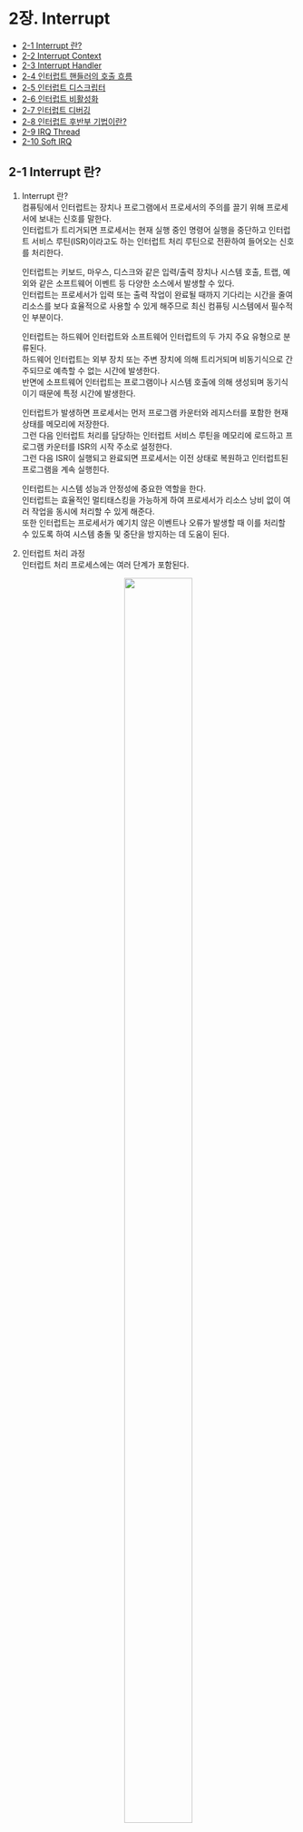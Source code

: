 # 2장. Interrupt

  * [2-1 Interrupt 란?](#2-1-interrupt-란)
  * [2-2 Interrupt Context](#2-2-interrupt-context)
  * [2-3 Interrupt Handler](#2-3-interrupt-handler)
  * [2-4 인터럽트 핸들러의 호출 흐름](#2-4-인터럽트-핸들러의-호출-흐름)
  * [2-5 인터럽트 디스크립터](#2-5-인터럽트-디스크립터)
  * [2-6 인터럽트 비활성화](#2-6-인터럽트-비활성화)
  * [2-7 인터럽트 디버깅](#2-7-인터럽트-디버깅)
  * [2-8 인터럽트 후반부 기법이란?](#2-8-인터럽트-후반부-기법이란)
  * [2-9 IRQ Thread](#2-9-irq-thread)
  * [2-10 Soft IRQ](#2-10-soft-irq)

## 2-1 Interrupt 란?
  1. Interrupt 란?  
      컴퓨팅에서 인터럽트는 장치나 프로그램에서 프로세서의 주의를 끌기 위해 프로세서에 보내는 신호를 말한다.  
      인터럽트가 트리거되면 프로세서는 현재 실행 중인 명령어 실행을 중단하고 인터럽트 서비스 루틴(ISR)이라고도 하는 인터럽트 처리 루틴으로 전환하여 들어오는 신호를 처리한다.

      인터럽트는 키보드, 마우스, 디스크와 같은 입력/출력 장치나 시스템 호출, 트랩, 예외와 같은 소프트웨어 이벤트 등 다양한 소스에서 발생할 수 있다.  
      인터럽트는 프로세서가 입력 또는 출력 작업이 완료될 때까지 기다리는 시간을 줄여 리소스를 보다 효율적으로 사용할 수 있게 해주므로 최신 컴퓨팅 시스템에서 필수적인 부분이다.

      인터럽트는 하드웨어 인터럽트와 소프트웨어 인터럽트의 두 가지 주요 유형으로 분류된다.  
      하드웨어 인터럽트는 외부 장치 또는 주변 장치에 의해 트리거되며 비동기식으로 간주되므로 예측할 수 없는 시간에 발생한다.  
      반면에 소프트웨어 인터럽트는 프로그램이나 시스템 호출에 의해 생성되며 동기식이기 때문에 특정 시간에 발생한다.

      인터럽트가 발생하면 프로세서는 먼저 프로그램 카운터와 레지스터를 포함한 현재 상태를 메모리에 저장한다.  
      그런 다음 인터럽트 처리를 담당하는 인터럽트 서비스 루틴을 메모리에 로드하고 프로그램 카운터를 ISR의 시작 주소로 설정한다.  
      그런 다음 ISR이 실행되고 완료되면 프로세서는 이전 상태로 복원하고 인터럽트된 프로그램을 계속 실행힌다.

      인터럽트는 시스템 성능과 안정성에 중요한 역할을 한다.  
      인터럽트는 효율적인 멀티태스킹을 가능하게 하여 프로세서가 리소스 낭비 없이 여러 작업을 동시에 처리할 수 있게 해준다.  
      또한 인터럽트는 프로세서가 예기치 않은 이벤트나 오류가 발생할 때 이를 처리할 수 있도록 하여 시스템 충돌 및 중단을 방지하는 데 도움이 된다.  

  2. 인터럽트 처리 과정  
    인터럽트 처리 프로세스에는 여러 단계가 포함된다.  

      <center><img src="../images/2.interrupt/Interrupt_Handling_Process.png" width="50%" height="75%"></center>

      1. 인터럽트 발생  
        인터럽트 처리 프로세스의 첫 번째 단계는 인터럽트 발생이다.  
        인터럽트는 키보드, 마우스 또는 디스크 드라이브와 같은 하드웨어 장치 또는 장치 드라이버 또는 운영 체제 서비스와 같은 소프트웨어 프로그램에 의해 발생할 수 있다.
      2. 인터럽트 알림  
        인터럽트가 발생하면 하드웨어 장치 또는 프로그램이 프로세서에 신호를 보내 인터럽트를 알린다.  
        이 신호는 일반적으로 장치 또는 프로그램을 프로세서에 연결하는 전용 회선인 하드웨어 인터럽트 라인을 통해 전송된다.
      3. 인터럽트 승인  
        프로세서는 인터럽트 신호를 승인하여 장치 또는 프로그램에 요청을 수신했음을 알려야한다.  
        이는 인터럽트 라인을 통해 승인 신호를 다시 전송하여 수행된다.
      4. 인터럽트 처리  
        인터럽트가 승인되면 프로세서는 인터럽트의 원인을 파악하고 적절한 인터럽트 핸들러 루틴을 실행해야 한다.  
        이 루틴은 인터럽트 요청을 처리하도록 특별히 설계된 코드 조각이다.
      5. 인터럽트 서비스  
        인터럽트 핸들러 루틴은 인터럽트 요청을 처리하는 데 필요한 작업을 수행한다.  
        여기에는 장치에서 데이터 읽기, 장치에 데이터 쓰기 또는 인터럽트 처리에 필요한 기타 작업 수행이 포함될 수 있다.
      6. 인터럽트 완료  
        인터럽트가 처리되면 프로세서는 인터럽트 요청이 완료되었음을 나타내는 신호를 장치 또는 프로그램에 보낸다.  
        그러면 장치 또는 프로그램이 정상 작동을 재개할 수 있다.

      요약하면 인터럽트 처리 프로세스에는 인터럽트 발생, 알림, 승인, 처리, 서비스 및 완료를 포함한 여러 단계가 포함된다.  
      각 단계는 컴퓨터 시스템의 효율적인 작동에 매우 중요하며 시스템 충돌이나 성능 문제를 방지하기 위해 신중하게 관리해야 한다.

## 2-2 Interrupt Context  
  1. 인터럽트 컨텍스트란?  
      인터럽트가 발생하면 프로세서는 현재 실행을 중지하고 인터럽트 핸들러 루틴으로 제어권을 넘긴다.  
      인터럽트 핸들러 루틴은 인터럽트 컨텍스트라는 특수 실행 컨텍스트에서 실행된다.  
      인터럽트 컨텍스트는 다른 시스템 작업을 방해하지 않고 빠르고 효율적으로 작업을 수행해야 하므로 프로세서의 일반 실행 컨텍스트와 다르다.

      * 인터럽트 컨텍스트의 특징  
        1. 인터럽트를 처리하는 동안에만 존재하는 임시 컨텍스트
        2. 프로세서의 일반 실행 컨텍스트보다 높은 우선 순위로 실행
        3. 시스템 리소스에 대한 액세스가 제한됨
        4. 다른 시스템 작업을 방해하지 않도록 작업을 빠르고 효율적으로 완료해야 함
        5. 중단된 프로세스의 상태를 저장하고 복원할 수 있어야 함

  2. 인터럽트 컨텍스트가 중요한 이유  
      인터럽트 컨텍스트가 중요한 이유는 시스템이 다른 시스템 작업을 방해하지 않고 인터럽트를 빠르고 효율적으로 처리할 수 있기 때문이다.  
      인터럽트는 하드웨어 오류나 사용자 입력과 같이 즉각적인 주의가 필요한 이벤트를 처리하는 데 사용된다.  
      만약, 인터럽트 핸들러 루틴이 작업을 완료하는 데 시간이 너무 오래 걸린다면 다른 시스템 작업을 방해하고 시스템 불안정을 초래할 수 있다.

      인터럽트 컨텍스트는 인터럽트된 프로세스의 상태를 저장하고 복원하는 메커니즘을 제공하므로 인터럽트 컨텍스트도 중요하다.  
      인터럽트가 발생하면 프로세서는 인터럽트된 프로세스의 상태를 저장하고 인터럽트 핸들러 루틴에 제어권을 넘긴다.  
      그러면 인터럽트 처리기 루틴은 해당 상태를 저장하고 필요에 따라 인터럽트된 프로세스의 상태를 수정할 수 있다.  
      인터럽트 처리기 루틴이 완료되면 인터럽트된 프로세스의 상태를 복원하고 제어권을 다시 인터럽트된 프로세스로 전송한다.

## 2-3 Interrupt Handler  
  인터럽트 핸들러는 인터럽트가 감지될 때 실행되는 작은 코드 조각이다.  
  인터럽트 핸들러는 운영 체제의 중요한 부분이며 입출력 작업, 장치 드라이버 및 기타 저수준 시스템 기능을 처리하는 데 사용된다.

  1. 인터럽트 핸들러란?  
      인터럽트 핸들러는 인터럽트에 대한 응답으로 실행되는 함수이다.  
      인터럽트가 발생하면 프로세서는 현재 프로그램의 실행을 중지하고 인터럽트 핸들러에 제어권을 넘긴다.  
      인터럽트 핸들러는 인터럽트를 처리하고 인터럽트된 프로그램에 제어권을 다시 돌려주는 역할을 한다.

      인터럽트 핸들러는 다음과 같은 다양한 시스템 기능에 사용된다.  

      * 장치 드라이버: 인터럽트 핸들러는 하드 드라이브, 키보드, 네트워크 어댑터와 같은 장치에서 생성된 하드웨어 인터럽트를 처리하는 데 사용된다.  
      * 입력/출력 작업: 인터럽트 핸들러는 디스크 읽기 및 쓰기, 네트워크 트래픽 및 기타 데이터 전송과 같은 입력/출력 작업을 관리하는 데 사용된다.
      * 시스템 호출: 인터럽트 핸들러는 사용자 프로그램이 만든 시스템 호출을 처리하는 데 사용된다.

  2. 인터럽트 벡터란?  
      인터럽트 벡터는 인터럽트를 해당 인터럽트 핸들러에 매핑하는 데 사용되는 데이터 구조이다.  
      각 인터럽트에는 고유한 인터럽트 번호가 할당되며, 이 번호는 인터럽트 벡터 테이블의 색인을 생성하는 데 사용된다.  
      인터럽트 벡터 테이블에는 가능한 각 인터럽트에 대한 인터럽트 핸들러 루틴에 대한 포인터 목록이 포함되어 있다.

      인터럽트가 트리거되면 CPU는 인터럽트 벡터 테이블에서 해당 항목을 조회하여 해당 인터럽트에 대한 인터럽트 핸들러 루틴의 주소를 찾는다.  
      그런 다음 이 주소가 프로그램 카운터(PC) 레지스터에 로드되어 CPU가 인터럽트 핸들러 코드를 실행하기 시작한다.

      인터럽트 벡터는 시스템의 하드웨어 계층과 소프트웨어 계층 사이에 추상화 수준을 제공하는 데 사용된다.  
      이를 통해 운영 체제는 기본 하드웨어 플랫폼에 관계없이 일관된 방식으로 인터럽트를 처리할 수 있다.

      * 인터럽트 벡터 테이블  
        인터럽트 벡터 테이블은 운영 체제에서 인터럽트를 관리하는 데 사용되는 데이터 구조이다.  
        인터럽트 번호를 해당 인터럽트 핸들러에 매핑하는 테이블이다.  
        인터럽트 벡터 테이블은 일반적으로 메모리에 저장되며 시스템 시작 중에 운영 체제에 의해 초기화된다.

        인터럽트 벡터 테이블의 각 항목에는 해당 인터럽트 번호에 대한 인터럽트 처리기 루틴의 주소가 포함되어 있다.  
        인터럽트가 발생하면 CPU는 인터럽트 번호를 사용하여 인터럽트 벡터 테이블을 인덱싱하여 인터럽트 핸들러 루틴의 주소를 찾는다.

      * 인터럽트 벡터 테이블 관리  
        인터럽트 벡터 테이블은 일반적으로 운영 체제에서 관리한다.  
        운영 체제는 시스템 시작 시 테이블을 초기화하고 런타임 중에 필요에 따라 업데이트할 책임이 있다.

        일부 운영 체제에서는 사용자 수준 프로그램이 인터럽트 벡터 테이블의 항목을 수정하여 자체 인터럽트 핸들러를 설치할 수 있다.  
        그러나 이는 일반적으로 특정 인터럽트에 대해서만 허용되며 일반적으로 권한이 있는 사용자로 제한된다.

## 2-4 인터럽트 핸들러의 호출 흐름  
  인터럽트 서비스 루틴(ISR)이라고도 하는 인터럽트 핸들러는 하드웨어 인터럽트 서비스를 담당하는 운영 체제 커널의 중요한 부분이다.  
  하드웨어 장치에서 인터럽트가 발생하면 프로세서는 현재 작업을 일시 중단하고 인터럽트 핸들러로 제어권을 전송한다.
  
  1. 인터럽트 벡터 테이블  
      하드웨어 장치가 인터럽트를 생성하면 프로세서에 신호를 보내면 프로세서는 현재 프로그램의 실행을 중지하고 인터럽트 벡터 테이블로 알려진 특정 메모리 위치로 점프한다.  
      인터럽트 벡터 테이블은 각 장치에 대한 인터럽트 핸들러의 메모리 주소를 포함하는 포인터 테이블이다.

      프로세서는 장치에서 생성된 인터럽트 번호를 사용하여 인터럽트 벡터 테이블에 인덱싱하고 해당 인터럽트 처리기의 주소를 가져온다.  
      그런 다음 인터럽트 핸들러가 실행되어 인터럽트를 처리한다.

  2. 인터럽트 핸들러의 호출 흐름  
    인터럽트 핸들러의 호출 흐름은 진입, 실행, 종료의 세 단계로 나눌 수 있다.

      1. 진입 단계  
          인터럽트가 발생하면 프로세서는 인터럽트된 태스크의 현재 상태를 스택에 저장하고 인터럽트 핸들러에 대한 새 실행 컨텍스트를 설정한다.  
          그런 다음 프로세서는 인터럽트 벡터 테이블에서 가져온 인터럽트 핸들러의 메모리 주소로 점프한다.

          인터럽트 핸들러가 입력되면 인터럽트 처리를 위한 환경을 설정하기 위해 몇 가지 중요한 작업을 수행한다.  
          이러한 작업에는 재귀적 인터럽트 처리를 방지하기 위해 동일한 유형의 추가 인터럽트를 비활성화하고, CPU 컨텍스트를 저장하고, 인터럽트를 승인하는 작업이 포함된다.

      2. 실행 단계  
          인터럽트 핸들러가 인터럽트 처리를 위한 환경을 설정하면 실제 인터럽트 처리 코드를 실행한다.  
          이 코드는 인터럽트를 생성한 특정 장치에 따라 달라질 수 있다.

          이 단계에서 인터럽트 핸들러는 장치에서 데이터를 읽고 메모리에 저장하거나 장치에 필요한 다른 작업을 수행한다.  
          또한 인터럽트 핸들러는 인터럽트 컨트롤러에 인터럽트 종료(EOI) 신호를 전송하여 인터럽트 처리 프로세스가 끝났음을 알린다.

      3. 종료 단계  
          인터럽트 처리 코드가 실행된 후 인터럽트 핸들러는 필요한 정리 작업을 수행하고 진입 단계에서 저장된 CPU 컨텍스트를 복원한다.  
          이러한 작업에는 인터럽트를 다시 활성화하고 인터럽트된 작업의 실행을 재개하는 작업이 포함된다.

          인터럽트 처리기가 정리 작업을 완료하면 중단된 작업으로 제어권이 반환되고 시스템이 정상 작동을 재개한다.

  3. 인터럽트 핸들러 등록 과정  
      1. 인터럽트 핸들러 함수 정의  
        인터럽트 핸들러를 등록하는 첫 번째 단계는 인터럽트를 처리할 함수를 정의하는 것이다.  
        이 함수는 처리할 인터럽트 번호와 일치하는 올바른 서명을 가져야 한다.  
        Linux 커널에서 인터럽트 핸들러는 `irqreturn_t` 반환 유형으로 선언되며 인터럽트 번호와 데이터 구조에 대한 포인터라는 두 가지 인수를 받는다.
          * [(참고) irqreturn_t 구조체](#참고-irqreturn_t-구조체)

      2. 인터럽트 회선 할당  
        다음 단계는 인터럽트 라인을 할당하는 것이다.  
        인터럽트 줄은 특정 하드웨어 장치와 연관된 고유 식별자이다.  
        Linux에서 인터럽트 라인은 정수로 표시된다.  
        `request_irq()` 함수는 인터럽트 회선을 할당하는 데 사용된다.

      3. 인터럽트 핸들러 등록  
        인터럽트 라인이 할당되면 인터럽트 핸들러를 커널에 등록할 수 있다.  
        이 작업은 `request_irq()` 함수를 사용하여 수행된다.
          ``` c
          int request_irq(unsigned int irq, irq_handler_t handler, unsigned long flags, const char *name, void *dev);
          ```
          irq: 처리할 인터럽트 회선 번호  
          handler: 인터럽트 핸들러 함수에 대한 함수 포인터  
          flags: 인터럽트의 동작을 제어하는 플래그
          name: 인터럽트를 요청하는 장치를 식별하는 문자열  
          dev: 인터럽트를 요청하는 디바이스에 대한 포인터

      4. 인터럽트 회선 활성화  
        마지막 단계는 인터럽트 라인을 활성화하는 것이다.  
        이 작업은 `enable_irq()` 함수를 사용하여 수행된다.  
        인터럽트 회선이 활성화되면 인터럽트 핸들러가 인터럽트를 수신하기 시작한다.
          ``` c
          void enable_irq(unsigned int irq);
          ```
          irq: 활성화할 인터럽트 번호

## 2-5 인터럽트 디스크립터  
  Linux 커널에서 인터럽트 디스크립터는 인터럽트를 관리하는 데 사용되는 데이터 구조체이다.
  
  1. 인터럽트 디스크립터 구조체  
      인터럽트 디스크립터는 특정 인터럽트에 대한 인터럽트 핸들러를 관리하는 데 사용되는 데이터 구조체이다.
      
      ``` c
      #include <irqdesc.h>
      
      struct irq_desc {
        irq_flow_handler_t handle_irq;
        struct irq_chip * chip;
        struct msi_desc * msi_desc;
        void * handler_data;
        void * chip_data;
        struct irqaction * action;
        unsigned int status;
        unsigned int depth;
        unsigned int wake_depth;
        unsigned int irq_count;
        unsigned int irqs_unhandled;
        unsigned long last_unhandled;
        spinlock_t lock;
      #ifdef CONFIG_SMP
        cpumask_t affinity;
        unsigned int cpu;
      #endif
      #if defined(CONFIG_GENERIC_PENDING_IRQ) || defined(CONFIG_IRQBALANCE)
        cpumask_t pending_mask;
      #endif
      #ifdef CONFIG_PROC_FS
        struct proc_dir_entry * dir;
      #endif
        const char * name;
      };  
      ```
      status : 인터럽트 라인의 상태
      * IRQ_DISABLED : 인터럽트 라인이 비활성화됨
      * IRQ_INPROGRESS : 인터럽트 처리기가 현재 실행 중  
      * IRQ_PENDING : 인터럽트가 발생했지만 아직 처리되지 않음
      * IRQ_NOREQUEST : 인터럽트가 요청되지 않았음

      action : 인터럽트 라인과 연관된 인터럽트 핸들러 함수를 정의하는 연결된 `irqaction` 구조체 리스트
      * [(참고) irqaction 구조체](#참고-irqaction-구조체)

      depth : 인터럽트 핸들러가 중첩된 횟수  
      irq_count : 인터럽트가 발생한 횟수  
      wake_depth : 인터럽트가 시스템을 깨운 횟수  
      irq : 인터럽트 번호  
      threads_running : 인터럽트 라인에서 실행 중인 스레드 수  
      threads_handled: 인터럽트 핸들러가 처리한 스레드 수  
      last_unhandled: 인터럽트 핸들러가 마지막으로 처리한 스레드

  2. 인터럽트 발생 횟수를 저장 방법  
      인터럽트 관리의 중요한 측면 중 하나는 인터럽트 발생 횟수를 추적하는 것이다.  
      이는 일반적으로 인터럽트가 발생할 때마다 카운터를 증가시키는 방식으로 수행된다.

      Linux에서 `irq_desc` 구조체에는 인터럽트 발생 횟수를 저장하는 카운트 필드가 포함되어 있다.  
      인터럽트가 발생할 때마다 카운트 필드가 증가하며, 커널은 각 인터럽트가 발생한 횟수를 추적할 수 있다.
      이를 통해 디버깅 및 성능 분석에 사용할 수 있다.  

      카운트 필드 외에도 `irqaction` 구조체에는 인터럽트 번호를 식별하는 irq 필드도 포함되어 있습니다. 이를 통해 커널은 각 `irqaction` 구조를 특정 인터럽트와 연관시킬 수 있습니다.

## 2-6 인터럽트 비활성화  
  인터럽트를 비활성화하면 명시적으로 다시 활성화할 때까지 프로세서가 새 인터럽트에 응답하지 못한다.  
  이는 들어오는 인터럽트에 의해 중단될 가능성 없이 코드의 중요한 부분이 원자 단위로 실행되도록 해야 하는 일부 상황에서 유용할 수 있다.

  1. 인터럽트를 비활성화 시점  
    인터럽트를 비활성화하면 시스템 성능에 상당한 영향을 미칠 수 있으므로 필요한 경우에만 신중하게 수행해야 한다는 점에 유의해야 한다.  
    일반적으로 인터럽트를 가능한 한 짧은 시간 동안 비활성화했다가 가능한 한 빨리 다시 활성화해야 한다.
      1. SoC에서 정의한 하드웨어 블록에 정확한 시퀀스를 줘야할 경우  
      2. 시스템이 유휴 상태에 진입하기 직전의 '시스템의 상태 정보' 값을 저장하는 동작  
      3. 각 디바이스 드라이버가 서스펜드 모드로 진입할 때 디바이스 드라이버에 데이터 시트에서 명시 대로 정확한 특정 시퀀스를 줘야 할 경우
      4. 예외가 발생해서 시스템 리셋을 시키기 전

## 2-7 인터럽트 디버깅  
  1. /proc/interrupts  
      `/proc/interrupts` 파일은 인터럽트 핸들러 목록과 각 인터럽트가 발생한 횟수를 제공한다.  
      이 정보는 문제를 일으키는 인터럽트 처리기를 식별하는 데 도움이 될 수 있으므로 인터럽트 관련 문제를 디버깅할 때 유용하다.  
      `/proc/interrupts` 파일의 내용을 보려면 다음 명령을 실행하면 된다.  

      ``` bash
      $ cat /proc/interrupts
      ```
      그러면 각 인터럽트, 인터럽트 발생 횟수, 관련 인터럽트 처리기가 나열된 테이블이 표시된다.
      ``` bash
      ~$ cat /proc/interrupts
           CPU0       CPU1       CPU2       CPU3
      11:   25850592    9062984   14661780   11677172     GICv3  27 Level     arch_timer
      13:    5088356          0          0          0     GICv3  34 Level     ahci[2140000.ahci]
      14:          0          0          0          0     GICv3  38 Level     virtio0
      17:          0          0          0          0     GICv3  35 Level     ehci_hcd:usb1
      18:          0          0          0          0     GICv3 117 Edge      GPIO Key POWEROFF
      20:        126     374157          0          0       MSI 49152 Edge      xhci_hcd
      21:          0      14772          0          0       MSI 81920 Edge      virtio1-config
      22:         36          0          0    7704173       MSI 81921 Edge      virtio1-input.0
      23:         54          0    4018205          0       MSI 81922 Edge      virtio1-output.0
      24:          0          0          0          0       MSI 163840 Edge      virtio2-config
      25:       3816          0          0   25839364       MSI 163841 Edge      virtio2-virtqueues
      27:        417          0          0          0       MSI 16384 Edge      snd_hda_intel:card0
      IPI0:   1531396    1483571    1385372    1468393       Rescheduling interrupts
      IPI1:   9811931   14079844   12404008   12314432       Function call interrupts
      IPI2:         0          0          0          0       CPU stop interrupts
      IPI3:         0          0          0          0       CPU stop (for crash dump) interrupts
      IPI4:         0          0          0          0       Timer broadcast interrupts
      IPI5:         0          0          0          0       IRQ work interrupts
      IPI6:         0          0          0          0       CPU wake-up interrupts
      Err:          0
      ```

  2. 인터럽트 이벤트 추적  
    ftrace는 Linux 커널에 포함된 강력한 추적 도구이다.  
    인터럽트 핸들러 함수의 실행을 추적하여 인터럽트를 디버깅하는 데 사용할 수 있다.  
    ftrace로 인터럽트 이벤트를 추적하려면 다음 단계를 수행하면 된다.  

      1. ftrace를 활성화  
          ``` bash
          $ echo 1 > /sys/kernel/debug/tracing/tracing_on
          ```
      2. 인터럽트 이벤트를 활성화  
          ``` bash
          $ echo irq_handler_entry > /sys/kernel/debug/tracing/set_event
          $ echo irq_handler_exit > /sys/kernel/debug/tracing/set_event
          ```
      3. ftrace 로그의 출력 확인  
          ``` bash
          $ cat /sys/kernel/debug/tracing/trace
          ```
    
## 2-8 인터럽트 후반부 기법이란?  
  인터럽트는 하드웨어 장치, 타이머 또는 소프트웨어 인터럽트 등 다양한 소스에서 발생할 수 있다.  
  인터럽트가 발생하면 시스템은 현재 프로세스의 실행을 중지하고 특정 인터럽트를 처리하도록 설계된 특수 함수인 인터럽트 핸들러로 이동한다.  
  그러나 인터럽트 핸들러 자체는 실행하는 데 상당한 시간이 걸릴 수 있으며, 이로 인해 나머지 시스템에 문제가 발생할 수 있다.  
  예를 들어 네트워크 카드가 수신되는 패킷마다 인터럽트를 생성하는 경우 인터럽트 핸들러는 이러한 인터럽트를 처리하는 데 대부분의 시간을 소비할 수 있으며, 이로 인해 다른 프로세스가 지연되거나 심지어 CPU 시간이 부족해질 수 있다.

  이 문제를 해결하기 위해 운영 체제에서는 인터럽트 하반부 처리라는 기술을 사용하는 경우가 많다.  
  인터럽트 하반부 처리는 주 인터럽트 처리기보다 낮은 우선 순위로 실행되는 지연된 인터럽트 처리기이다.  
  인터럽트 핸들러가 완료될 때까지 안전하게 지연될 수 있는 모든 처리를 수행하는 것이 이 처리기의 역할이다.

  1. 인터럽트 후반부 기법을 적용하는 이유  
      지연 인터럽트 처리라고도 하는 지연 인터럽트 기법은 커널 프로그래밍에서 인터럽트 처리를 나중으로 연기하여 시스템 성능과 안정성을 향상시키는 데 사용되는 기법이다. 

      지연 인터럽트 기법을 적용하는 이유를 살펴보기 전에 먼저 커널에서 인터럽트가 어떻게 작동하는지 이해해 보자.

      일반적인 커널 시스템에서 인터럽트는 들어오는 네트워크 패킷이나 마우스 클릭과 같이 시간에 민감한 이벤트를 처리하는 데 사용된다.  
      인터럽트가 발생하면 프로세서는 즉시 현재 작업을 일시 중단하고 인터럽트 핸들러 코드를 실행하기 시작한다.  
      핸들러가 작업을 완료하면 프로세서는 일시 중단된 작업을 다시 시작한다.

      그러나 인터럽트 처리에는 상당한 시간이 소요될 수 있으며, 그 동안 프로세서는 다른 작업을 실행할 수 없다.  
      이는 특히 인터럽트가 자주 발생하는 트래픽이 많은 시스템에서 성능 문제를 일으킬 수 있다.

      이 문제를 해결하기 위해 지연 인터럽트 기법이 사용된다.  
      커널 프로그래밍에 이 기법이 적용되는 몇 가지 이유는 다음과 같다.  

      1. 시스템 성능 개선  
        인터럽트 처리를 나중으로 연기함으로써 프로세서는 그 동안 다른 작업을 계속 실행할 수 있다.  
        따라서 인터럽트가 시스템 성능에 미치는 영향이 줄어들고 전반적인 시스템 응답성이 향상된다.
      
      2. 인터럽트 지연 시간 감소  
        인터럽트 지연 시간은 인터럽트가 처리되는 데 걸리는 시간이다.  
        인터럽트 처리를 나중으로 연기하면 시스템에서 인터럽트 지연 시간을 줄이고 실시간 성능을 개선할 수 있다.

      3. 간소화된 인터럽트 처리  
        인터럽트 처리는 특히 인터럽트 회선과 같은 공유 리소스를 처리할 때 복잡할 수 있다.  
        인터럽트 처리를 나중으로 연기함으로써 시스템은 인터럽트 처리를 간소화하고 경쟁 조건이나 기타 문제의 가능성을 줄일 수 있다.

      4. 보다 유연한 시스템 설계  
        인터럽트 처리를 늦추면 보다 유연한 시스템 설계가 가능하다.  
        예를 들어, 시스템에서 여러 인터럽트를 동시에 처리하거나 특정 인터럽트의 우선 순위를 다른 인터럽트보다 우선시할 수 있다.
        
  2. 인터럽트 콘텍스트에서 많은 일을 하면 발생하는 일  
      인터럽트는 인터럽트 컨텍스트와 프로세스 컨텍스트의 두 가지 컨텍스트에서 처리할 수 있다.

        * 인터럽트 컨텍스트는 인터럽트가 수신될 때 실행되는 커널 코드의 중요한 섹션이다.  
        이 컨텍스트에서 프로세서는 인터럽트 서비스에만 집중하며 다른 인터럽트나 프로세스 컨텍스트 코드에 의해 중단될 수 없다.  
        인터럽트와 연관된 인터럽트 핸들러 함수는 인터럽트 컨텍스트에서 실행된다.

        * 프로세스 컨텍스트는 정상적인 프로세스 관련 작업이 발생하는 커널의 정상적인 실행 환경이다.  
        프로세스 컨텍스트 코드는 다른 인터럽트 또는 프로세스 컨텍스트 코드에 의해 중단될 수 있다.

      인터럽트 컨텍스트에서 많은 작업이 수행되면 시스템이 응답하지 않거나 충돌이 발생할 수 있다.  
      이는 인터럽트 컨텍스트가 프로세스 컨텍스트보다 높은 우선순위로 실행되고 인터럽트 핸들러 기능이 완료될 때까지 다른 인터럽트 또는 프로세스 컨텍스트 코드가 차단될 수 있기 때문이다.

  3. Top Half / Bottom Half 란?  
      인터럽트가 발생하면, 시스템은 현재 실행 중인 프로그램을 중지하고 인터럽트 서비스 루틴 (ISR)으로 이동하여 이벤트를 처리한다.  
      ISR은 인터럽트를 처리하기 위해 필요한 작업을 수행하는데, 이는 데이터 구조 업데이트, I/O 작업 시작 또는 나중에 수행할 작업 스케줄링 등이 포함될 수 있다.

      ISR은 Top half와 Bottom half로 나뉜다.  
      Top half는 인터럽트가 발생한 시점에서 중단되며 인터럽트가 비활성화된 상태에서 실행된다.  
      주요 역할은 인터럽트를 처리하고 필요한 최소한의 레이턴시로 작업을 수행하는 것이다.  
      반면에 Bottom half는 인터럽트가 활성화된 상태에서 실행되며 비시간적 작업을 완료하는 것이 주요 역할이다.  
      이는 예를 들어, Top half에서 큐에 작업을 스케줄링하고, Bottom half에서 큐에서 작업을 가져와 처리하는 것이다.

      1. Top half  
        ISR의 Top half는 일반적으로 즉각적으로 완료되어야하는 빠르고 시간적으로 중요한 작업에 사용된다.  
        이러한 작업에는 레지스터와 컨텍스트 저장, 데이터 구조 업데이트, I/O 작업 시작 등이 포함된다.  
        ISR의 Top half는 인터럽트가 일어나는 동안 다른 인터럽트가 발생하지 않도록 인터럽트가 비활성화된 상태로 실행된다.  
        이렇게 함으로써, ISR은 다른 인터럽트로 인해 방해받지 않고 작업을 완료할 수 있다.

      2. Bottom half  
        ISR의 Top half가 완료되면, 시스템은 인터럽트를 활성화하고 정상적인 동작으로 돌아간다.  
        그런 다음 ISR의 Bottom half가 나중에 실행될 수 있도록 예약된다.  
        ISR의 Bottom half는 메모리 해제, 통계 업데이트, 나중에 수행될 작업 스케줄링과 같은 비시간적 작업을 완료하는 것이 주요 역할이다.

      ISR의 Bottom half는 일반적으로 지연 처리 프로시저 호출(DPC) 또는 태스크렛을 사용하여 구현된다.  
      이러한 메커니즘을 사용하면, Top half가 작업을 완료한 후에 Bottom half를 나중에 실행할 수 있다.  
      Bottom half는 인터럽트가 활성화된 별도의 컨텍스트에서 실행되며, 다른 인터럽트가 발생할 수 있도록 허용된다.

      요약하면, ISR의 Top half는 시간적으로 중요한 작업을 처리하는 반면, Bottom half는 비시간적인 작업을 완료하는 것이 주요 역할이다.  
      Top half와 Bottom half를 사용하면 시스템이 인터럽트를 효율적으로 처리할 수 있으며, 시간적으로 중요한 작업이 비시간적인 작업을 차단하지 않고 빠르게 완료되도록 보장한다.

  4. 인터럽트 후반부 처리 기법 종류  
      인터럽트 처리는 병목 현상이 발생할 수 있는 고성능 시스템에서 까다로운 작업이 될 수 있다.

      이 문제를 해결하기 위해 수년에 걸쳐 다양한 인터럽트 처리 기법이 개발되었다.  
      이러한 기술은 인터럽트 처리를 최적화하고 인터럽트 처리와 관련된 오버헤드를 줄일 수 있다.  

      1. 폴링 기반 인터럽트 처리  
        가장 기본적인 인터럽트 처리 기술은 폴링(polling)이다.  
        이 기술에서는 CPU가 계속해서 인터럽트 소스의 상태를 확인하여 인터럽트가 발생했는지 여부를 결정한다.  
        인터럽트가 발생하면 CPU는 인터럽트를 비활성화하고 현재 컨텍스트를 저장한 후 인터럽트를 처리한다.  
        폴링 기반 인터럽트 처리는 간단하고 직관적이지만, CPU 사이클에 대해 비효율적이고 낭비적일 수 있다.

      2. Bottom half 인터럽트 처리  
        이 기술에서는 CPU가 인터럽트가 발생하면 즉시 Top half를 실행하여 인터럽트를 처리한다.  
        Top half는 CPU 컨텍스트를 저장하고 인터럽트를 인식하는 등 시간적으로 중요한 작업을 수행한다.  
        Top half가 완료되면 Bottom half를 나중에 실행하도록 예약한다.  
        Bottom half는 프로세스를 깨우거나 지연된 작업을 수행하는 등 비시간적인 작업을 수행한다.  
        이 기술은 인터럽트 지연 시간을 줄이고 시스템 응답성을 향상시킬 수 있다.

      3. 태스크렛(Tasklets)  
        태스크렛은 지연 실행 모델을 사용하는 Bottom half 인터럽트 처리의 한 형태이다.  
        이 기술에서는 Top half가 나중에 실행할 태스크렛을 예약한다.  
        태스크렛은 가벼우며 인터럽트 컨텍스트에서 실행되므로, 처리 요구 사항이 낮거나 보통인 인터럽트를 처리하는 데 이상적이다.

      4. 소프트 인터럽트(Softirqs)  
        소프트 인터럽트는 지연 실행 모델을 사용하는 또 다른 하향식 인터럽트 처리 기술이다.  
        이 기술에서는 인터럽트 핸들러의 상위 부분이 소프트 인터럽트를 나중에 실행하도록 예약한다.  
        소프트 인터럽트는 태스크릿보다 더 무거운 가중치를 가지며 커널 스레드의 컨텍스트에서 실행되므로 처리 요구 사항이 높은 인터럽트를 처리하는 데 적합하다.

      5. 인터럽트 스레드(Interrupt Threads)  
        인터럽트 스레드는 인터럽트를 처리하기 위해 전용 커널 스레드를 사용하는 인터럽트 처리 기술이다.  
        이 기술에서는 인터럽트 핸들러의 상위 부분이 인터럽트 스레드를 깨우고 처리할 인터럽트 작업을 전달한다.  
        인터럽트 스레드는 자체 컨텍스트에서 인터럽트 핸들러를 실행하므로 시스템 성능과 확장성을 향상시킬 수 있다.

## 2-9 IRQ Thread
일부 경우에는 인터럽트 처리에 필요한 작업량이 인터럽트 핸들러가 처리하기에는 너무 많을 수 있다.  
이러한 경우 IRQ 스레드를 사용하여 인터럽트 핸들러에서 일부 작업을 분리할 수 있다.  
그럼, IRQ 스레드가 무엇이고 어떻게 작동하는지에 대해 알아보자.  

  1. IRQ 스레드란?  
      IRQ 스레드는 인터럽트 핸들러가 처리하기에는 처리 시간이 더 필요한 인터럽트를 처리하는 데 사용되는 커널 스레드이다.  
      인터럽트가 발생하면 인터럽트 핸들러는 기본 처리를 수행한 후 남은 처리를 처리하기 위해 IRQ 스레드를 예약한다.

      IRQ 스레드는 인터럽트 핸들러와 별도의 CPU 코어에서 실행되어 인터럽트 핸들러와 IRQ 스레드가 병렬로 실행될 수 있다.  
      이를 통해 인터럽트 처리에 소요되는 시간을 크게 줄여 시스템 성능을 향상시킬 수 있다.

  2. IRQ Thread 동작  
      인터럽트가 발생하면 인터럽트 핸들러가 실행된다.  
      인터럽트 핸들러가 처리하는 작업이 너무 많은 경우 인터럽트 핸들러는 나머지 처리를 위해 IRQ 스레드를 예약한다.

      IRQ 스레드는 인터럽트 핸들러와 별개의 CPU 코어에서 실행되므로 인터럽트 핸들러와 IRQ 스레드가 병렬로 실행될 수 있다.  
      인터럽트 핸들러는 일반적으로 인터럽트를 인식하고 인터럽트와 관련된 데이터를 가져오는 등 기본 처리를 수행한다.  
      그런 다음 IRQ 스레드가 더 많은 시간이 소요되는 처리를 수행한다.

      IRQ 스레드가 처리를 완료하면 일반적으로 인터럽트 핸들러에게 처리가 완료되었다는 알림을 보낸다.  
      인터럽트 핸들러는 필요한 최종 처리를 수행하고 인터럽트 처리 과정을 완료할 수 있다.

  3. IRQ 스레드 사용의 장점
      IRQ 스레드 사용은 다음과 같은 여러 가지 이점이 있다.  

      1. 성능 향상  
        IRQ 스레드는 인터럽트 처리 시간을 크게 줄여 시스템 성능을 향상시킨다.
      2. 지연 시간 감소  
        인터럽트 핸들러와 IRQ 스레드를 병렬로 실행함으로써 IRQ 스레드는 인터럽트 지연 시간을 줄여 하드웨어 장치를 더 빠르게 처리할 수 있다.
      3. 확장성  
        IRQ 스레드는 별도의 CPU 코어에서 인터럽트를 처리할 수 있으므로 멀티코어 시스템에서 확장성과 성능을 향상시킬 수 있다.

  4. IRQ 스레드 사용의 단점  
      IRQ 스레드를 사용하는 것에는 다음과 같은 단점도 있다.

      1. 복잡성 증가  
        IRQ 스레드는 인터럽트 처리 과정에 추가적인 복잡성을 추가하여 디버깅과 문제 해결을 더 어렵게 만들 수 있다.
      2. 오버헤드 증가  
        IRQ 스레드는 시스템에 추가 오버헤드를 추가하기 때문에 전반적인 성능을 저하시킬 수 있다.

  5. IRQ Thread 생성  
      다음은 IRQ 쓰레드를 생성하는 프로세스의 단계이다.  

      1. 커널 쓰레드 함수 정의  
        먼저, IRQ 쓰레드가 생성될 때 실행되는 커널 쓰레드 함수를 정의해야 한다.  
        이 함수는 장치에게 수신된 인터럽트 요청을 처리한다.  
          ``` c
          static irqreturn_t my_interrupt(int irq, void *dev_id);
          ```
          irq : 인터럽트를 트리거한 인터럽트 번호  
          dev_id :  매개변수는 인터럽트 요청 시 등록된 디바이스 데이터에 대한 포인터

      2. 인터럽트 요청  
        다음으로, 처리할 디바이스에 대해 인터럽트를 요청해야 한다.  
        이는 request_irq() 함수를 사용하여 수행된다. 
          ``` c 
          int request_irq(unsigned int irq, irq_handler_t handler, unsigned long flags, const char *name, void *dev);
          ```
          irq : 요청할 인터럽트 번호  
          handler : 1단계에서 정의한 인터럽트 핸들러 함수에 대한 포인터
          flags : 인터럽트 요청의 동작을 지정(공유 여부 등)  
          name : 커널 로그에서 인터럽트 요청을 식별하는 데 사용되는 문자열  
          dev : 인터럽트 핸들러 함수에 전달될 디바이스 데이터에 대한 포인터

      3. IRQ 스레드 생성  
        인터럽트가 요청되면 kthread_create() 함수를 사용하여 IRQ 스레드를 생성할 수 있다.  
          ``` c
          struct task_struct *kthread_create(int (*threadfn)(void *data), void *data, const char *namefmt, ...);
          ```
          threadfn : 1에서 정의한 커널 스레드 함수를 가리키는 포인터  
          data : 커널 스레드 함수에 전달해야 하는 데이터를 가리키는 포인터  
          namefmt : 커널 로그에서 IRQ 스레드를 식별하는 데 사용되는 문자열입

      4. IRQ 스레드를 깨우기  
        IRQ 스레드를 생성한 후, 인터럽트 요청을 처리할 수 있도록 깨워주어야 한다.  
        이를 위해 wake_up_process() 함수를 사용한다.  
          ``` c
          int wake_up_process(struct task_struct *tsk);
          ```
          tsk : 깨어나게 할 프로세스의 task_struct 구조체의 포인터

      5. 정리  
        IRQ 스레드가 더 이상 필요하지 않을 때, free_irq() 함수를 사용하여 인터럽트 요청을 해제하고, kthread_stop() 함수를 사용하여 IRQ 스레드를 종료해야 한다.
        free_irq() 함수는 request_irq()를 사용하여 이전에 등록된 인터럽트 요청 라인(IRQ)을 해제하는 데 사용된다.  
          ``` c
          void free_irq(unsigned int irq, void* dev_id);
          ```
          irq : 해제할 IRQ 번호
          dev_id : IRQ와 연관된 디바이스 ID

  6. IRQ 스레드의 예시  
    IRQ 스레드를 생성한 후에는, wait_event_interruptible() 또는 wait_event() 함수를 사용하여 인터럽트를 처리할 수 있다.  
    이러한 함수는 지정된 조건이 참이거나 스레드가 인터럽트될 때까지 스레드를 차단한다.  
    다음은 IRQ 스레드에 대한 예시이다.  

      ``` c
      #include <linux/kthread.h>

      static struct task_struct *irq_thread;

      static int irq_thread_func(void *data)
      {
          while (!kthread_should_stop()) {
            wait_event_interruptible(wait_queue, interrupt_occurred());
            // Handle the interrupt here
        }
        return 0;
      }

      static int __init my_module_init(void)
      {
          irq_thread = kthread_create(irq_thread_func, NULL, "irq_thread");
          if (IS_ERR(irq_thread)) {
              printk(KERN_ERR "Failed to create IRQ thread\n");
              return PTR_ERR(irq_thread);
          }
          wake_up_process(irq_thread);
          return 0;
      }

      static void __exit my_module_exit(void)
      {
          kthread_stop(irq_thread);
      }

      module_init(my_module_init);
      module_exit(my_module_exit);

      ```

      이 예제에서는 wait_event_interruptible() 함수를 사용하여 인터럽트를 기다린다.  
      wait_queue 변수는 인터럽트가 발생할 때 IRQ 스레드를 깨우는 대기열이다.  
      interrupt_occurred() 함수는 인터럽트가 발생할 때 true를 반환한다.

      wait_event_interruptible() 함수가 반환되면 IRQ 스레드는 스레드 컨텍스트에서 인터럽트를 처리할 수 있다.  
      IRQ 스레드는 필요한 처리를 수행한 다음 대기 상태로 돌아갈 수 있다.

## 2-10 Soft IRQ  
현대 컴퓨터 시스템에서 인터럽트 처리는 다양한 하드웨어 이벤트를 처리하는 중요한 메커니즘이다.  
인터럽트 처리는 처리과정에서 수행되어야 할 작업량에 따라 빠르거나 느릴 수 있다.  
경우에 따라 하드웨어 이벤트는 상당한 양의 처리를 필요로 하며, 따라서 전통적인 인터럽트 처리 방식만으로는 충분하지 않을 수 있다.  
이를 해결하기 위한 방법으로 Soft IRQ를 사용한다.  

  1. Soft IRQ란?  
      Soft IRQ (소프트웨어 인터럽트 요청)는 전통적인 인터럽트 핸들러보다 더 많은 처리 시간을 필요로 하는 이벤트를 처리하기 위해 Linux 커널에서 사용되는 메커니즘이다.  
      Soft IRQ는 일반 인터럽트와 유사하지만, 지연 실행 방식으로 처리되므로 현재 인터럽트 핸들러가 실행을 완료한 후 처리된다.  
      Soft IRQ는 일반 인터럽트로 처리할 수 없는 복잡한 이벤트를 처리할 수 있도록 한다.

  2. Soft IRQ 핸들러  
      Soft IRQ 핸들러는 일반 인터럽트 핸들러와 유사하며 C 함수로 구현된다.  
      Soft IRQ 핸들러는 커널 초기화 과정에서 등록되며, Soft IRQ 프레임워크에 의해 실행된다.  
      Soft IRQ 이벤트가 발생하면 커널에서 Soft IRQ 핸들러가 호출된다.  
      Soft IRQ 핸들러는 현재 인터럽트 핸들러의 실행이 완료된 후에 실행되므로 지연 실행된다.

  3. Soft IRQ의 종류  
      Linux 커널은 여러 종류의 Soft IRQ를 지원하며, 각 Soft IRQ는 특정 유형의 이벤트를 처리한다.  
      일반적인 Soft IRQ는 다음과 같다.  
      1. Tasklets  
        Tasklets는 지연 처리가 필요한 작고 빠른 이벤트를 처리하는 데 사용되는 Soft  IRQ이다.  
        Tasklets는 인터럽트 컨텍스트에서 실행되며 빠르게 실행될 수 있도록 설계되었다.
      2. Workqueues  
        Workqueues는 처리 시간이 긴 이벤트를 처리하는 데 사용되는 Soft IRQ입니다.  
        Workqueues는 프로세스 컨텍스트에서 실행되며 긴 처리 시간이 필요한 이벤트를 처리할 수 있도록 설계되었다.
      3. Timer  
        타이머 Soft IRQ는 지정된 시간 이후에 발생하는 이벤트를 처리하는 데 사용된다.  
        타이머 Soft IRQ는 프로세스 컨텍스트에서 실행된다.

  4. Soft IRQ Handler 실행  
      Soft IRQ 핸들러는 현재 인터럽트 핸들러의 실행이 완료된 후에 실행되는 것처럼, 지연된 방식으로 실행된다.  
      Soft IRQ 핸들러는 Soft IRQ 프레임워크에 의해 호출되며, 이를 통해 올바른 컨텍스트에서 실행된다.  
      Soft IRQ 핸들러는 하드웨어 이벤트, 다른 Soft IRQ 핸들러 또는 커널 스레드에 의해 호출될 수 있다.
  

  5. Soft IRQ Service  
      Soft IRQ 서비스는 Soft IRQ에 응답하여 실행되는 함수이다.  
      소프트웨어에 의해 트리거되는 일부 유형의 지연 작업을 처리하기 위해 설계된 Soft IRQ 서비스는 인터럽트 컨텍스트와 유사하지만 몇 가지 중요한 차이점이 있다.

      1. Soft IRQ service 동작  
          Soft IRQ 서비스가 트리거되면, 해당 서비스 함수는 Soft IRQ와 관련된 큐에 추가된다.  
          이 함수는 일반적으로 CPU가 유휴 상태에 있거나 비교적 중요하지 않은 시스템 활동 중에 실행된다.  

          Soft IRQ 서비스 함수는 인터럽트 컨텍스트와 유사한 특수한 컨텍스트에서 실행된다.  
          이 컨텍스트를 Soft IRQ 컨텍스트라고한다.  
          Soft IRQ 컨텍스트는 일반 프로세스 컨텍스트보다 우선 순위가 높지만 인터럽트 컨텍스트보다 우선 순위가 낮다.

          Soft IRQ 서비스는 소프트웨어에 의해 트리거되는 일부 유형의 지연된 작업을 처리하기위한 것으로 설계되었다.  
          Soft IRQ 서비스가 처리 할 수있는 지연 작업의 예는 다음과 같다.

            1. 네트워크 드라이버가 수신 한 네트워크 패킷 처리
            2. 장치 드라이버가 트리거 한 소프트웨어 인터럽트 처리
            3. 커널 스레드에서 실행 할 작업 예약

      6. Soft IRQ service 이점  
          Soft IRQ 서비스를 사용하는 주요 이점 중 하나는 중요한 시스템 활동에 방해를 일으키지 않으면서 일부 유예된 작업을 적시에 실행할 수 있도록한다는 것이다.  
          이는 유예된 작업을 처리해야 하는 볼륨이 많은 상황에서 시스템 성능과 안정성을 향상시킬수 있다.

          또한, Soft IRQ 서비스의 또 다른 이점은 사용하기 쉽고 최소한의 오버헤드로 구현할 수 있다.  
          이는 코드에서 유예된 작업을 처리해야 하는 개발자들에게 매우 유용한 옵션으로 작용할 수 있다.

      7. Soft IRQ service 요청  
          일반적으로, Soft IRQ 서비스는 인터럽트 컨텍스트에서 즉시 수행할 수 없는 작업이 필요할 때 요청해야 한다.  
          Soft IRQ 서비스로 수행할 수 있는 작업의 예로는 다음이 있다.
          
            1. 네트워크 처리  
              네트워크 패킷은 인터럽트 컨텍스트에서 수신되며, 체크섬 검증이나 패킷 분류와 같은 처리가 필요할 수 있다.  
              이러한 처리는 Soft IRQ 서비스를 사용하여 지연시키고 수행할 수 있다.
            2. 태스크릿 스케줄링  
              태스크릿은 Soft IRQ 컨텍스트에서 수행되는 작은 지연 인터럽트 핸들러이다.  
              인터럽트 컨텍스트에서 즉시 수행할 수 없는 처리를 수행하는 데 사용할 수 있다.  
            3. 타이머 처리  
              타이머는 나중에 실행할 작업을 예약하는 데 사용할 수 있다.  
              타이머 처리는 Soft IRQ 컨텍스트에서 수행될 수 있다.

      8. Soft IRQ 서비스 처리  
          Soft IRQ가 발생하면 해당 Soft IRQ 핸들러가 실행되어 보류 중인 작업을 처리한다.  
          Soft IRQ 핸들러는 데이터 구조를 업데이트하거나 대기 중인 프로세스를 깨우는 등 필요한 모든 작업을 수행할 수 있다.

          Soft IRQ 핸들러는 `open_softirq()` 함수를 사용하여 등록된다.  
          ``` c
          void open_softirq(int nr, void (*action)(struct softirq_action *))
          ```
          nr : 생성 중인 소프트 인터럽트의 번호  
          소프트 인터럽트 번호는 `include/linux/interrupt.h` 헤더 파일에서 정의  
          action : 실행되는 함수 포인터  
          `struct softirq_action` 구조체는 소프트 인터럽트 핸들러가 처리할 작업을 대기열에 추가하는 데 사용

          한번 Soft IRQ 핸들러가 등록되면 `raise_softirq()` 함수를 사용하여 이를 발생시킬 수 있다.  
          ``` c
          void raise_softirq(unsigned int nr);
          ```
          nr : 소프트 인터럽트 번호

#### (참고) irqreturn_t 구조체
``` c
#include <linux/irqreturn.h>

typedef enum {
        IRQ_NONE        = (0 << 0),
        IRQ_HANDLED     = (1 << 0),
        IRQ_WAKE_THREAD = (1 << 1),
} irqreturn_t;
```
IRQ_NONE : 인터럽트 처리기가 인터럽트를 처리하지 않았으며 다음 인터럽트 처리기(있는 경우)로 전달되어야 함  
IRQ_HANDLED : 인터럽트 핸들러가 인터럽트를 성공적으로 처리했으며 추가 조치가 필요하지 않음  
IRQ_WAKE_THREAD : 인터럽트 핸들러가 인터럽트를 처리했지만 추가 처리를 커널 스레드로 연기했음  
(커널 스레드가 깨어나서 처리를 완료하기 위해 실행됨)

#### (참고) irqaction 구조체
``` c
struct irqaction {
  irq_handler_t handler;
  void * dev_id;
  void __percpu * percpu_dev_id;
  struct irqaction * next;
  irq_handler_t thread_fn;
  struct task_struct * thread;
  struct irqaction * secondary;
  unsigned int irq;
  unsigned int flags;
  unsigned long thread_flags;
  unsigned long thread_mask;
  const char * name;
  struct proc_dir_entry * dir;
};  
```
handler : 인터럽트 핸들러 함수  
dev_id : 디바이스 식별을 위한 쿠키  
percpu_dev_id : 디바이스 식별을 위한 쿠키  
next : 공유 인터럽트를 위한 다음 irqaction 포인터  
thread_fn : 스레드 인터럽트를 위한 인터럽트 핸들러 함수  
thread : 스레드 인터럽트를 위한 스레드 포인터  
secondary : 보조 인터럽트에 대한 포인터 (강제 스레딩)  
irq : 인터럽트 번호  
flags : 플래그  
  * IRQ_Gc_INIT_MASK_CACHE : 마스크 레그를 읽어 mask_cache를 초기화합니다.
  * IRQ_G_C_INIT_NESTED_LOCK : 부모 irq에서 irq_set_wake를 호출해야 하는 irq 칩에 대해 irq의 잠금 클래스를 중첩으로 설정합니다. 일반적으로 GPIO 구현
  * IRQ_G_C_MASK_CACHE_PER_TYPE : 마스크 캐시는 칩 유형별 비공개입니다.
  * IRQ_GC_NO_MASK : IRQ_DATA->마스크 계산하지 않음
  * IRQ_GC_BE_IO : 빅 엔디안 레지스터 액세스 사용(기본값: LE)

thread_flags : 스레드 관련 플래그  
thread_mask : 스레드 활동을 추적하기 위한 비트마스크  
name : 장치의 이름  
dir : proc/irq/NN/name 엔트리에 대한 포인터
